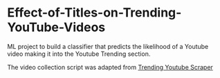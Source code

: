 # Effect-of-Titles-on-Trending-YouTube-Videos

ML project to build a classifier that predicts the likelihood of a Youtube video making it into the Youtube Trending section.

The video collection script was adapted from [Trending Youtube Scraper](https://github.com/mitchelljy/Trending-YouTube-Scraper)